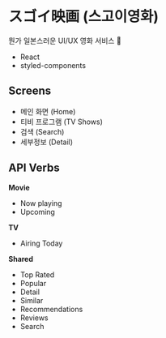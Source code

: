 # **スゴイ映画** (스고이영화)

뭔가 일본스러운 UI/UX 영화 서비스 🐾
- React
- styled-components

## Screens

- 메인 화면 (Home)
- 티비 프로그램 (TV Shows)
- 검색 (Search)
- 세부정보 (Detail)

## API Verbs

**Movie**

- Now playing
- Upcoming 

**TV**

- Airing Today

**Shared**

- Top Rated
- Popular
- Detail
- Similar
- Recommendations
- Reviews
- Search



